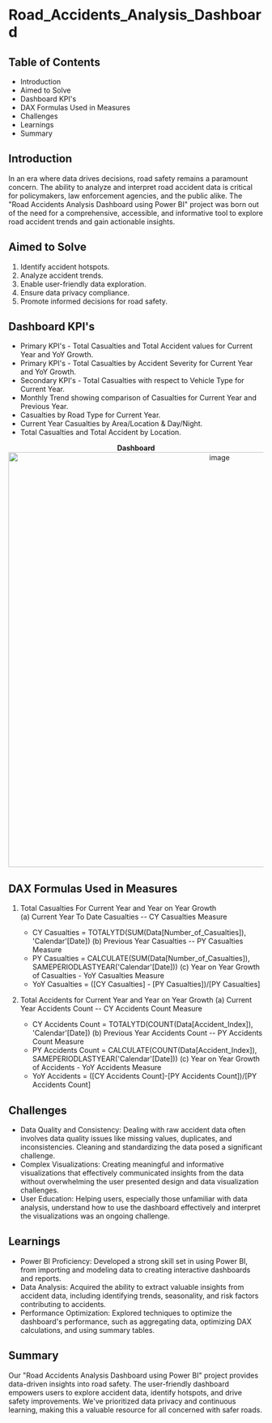 # Road_Accidents_Analysis_Dashboard

## Table of Contents
* Introduction
* Aimed to Solve
* Dashboard KPI's
* DAX Formulas Used in Measures
* Challenges
* Learnings
* Summary

## Introduction
In an era where data drives decisions, road safety remains a paramount concern. The ability to analyze and interpret road accident data is critical for policymakers, law enforcement agencies, and the public alike. The "Road Accidents Analysis Dashboard using Power BI" project was born out of the need for a comprehensive, accessible, and informative tool to explore road accident trends and gain actionable insights.<br>

## Aimed to Solve
1. Identify accident hotspots.
2. Analyze accident trends.
3. Enable user-friendly data exploration.
4. Ensure data privacy compliance.
5. Promote informed decisions for road safety.

## Dashboard KPI's
* Primary KPI's - Total Casualties and Total Accident values for Current Year and YoY Growth.
* Primary KPI's - Total Casualties by Accident Severity for Current Year and YoY Growth.
* Secondary KPI's - Total Casualties with respect to Vehicle Type for Current Year.
* Monthly Trend showing comparison of Casualties for Current Year and Previous Year.
* Casualties by Road Type for Current Year.
* Current Year Casualties by Area/Location & Day/Night.
* Total Casualties and Total Accident by Location. <br>
 <div align="center">
   <strong>Dashboard</strong><br>
  <img width="818" alt="image" src="https://github.com/Ajay-V1/Road_Accidents_Analysis_Dashboard/assets/132564171/c306ddbf-749b-4ee1-87ea-e3acf1e725f5">
</div>

## DAX Formulas Used in Measures
1. Total Casualties For Current Year and Year on Year Growth<br>
   (a) Current Year To Date Casualties -- CY Casualties Measure
   * CY Casualties = TOTALYTD(SUM(Data[Number_of_Casualties]), 'Calendar'[Date])
   (b) Previous Year Casualties -- PY Casualties Measure
   * PY Casualties = CALCULATE(SUM(Data[Number_of_Casualties]), SAMEPERIODLASTYEAR('Calendar'[Date]))
   (c) Year on Year Growth of Casualties - YoY Casualties Measure
   * YoY Casualties = ([CY Casualties] - [PY Casualties])/[PY Casualties]<br>
   
2. Total Accidents for Current Year and Year on Year Growth
   (a) Current Year Accidents Count -- CY Accidents Count Measure
   * CY Accidents Count = TOTALYTD(COUNT(Data[Accident_Index]), 'Calendar'[Date])
   (b) Previous Year Accidents Count -- PY Accidents Count Measure
   * PY Accidents Count = CALCULATE(COUNT(Data[Accident_Index]), SAMEPERIODLASTYEAR('Calendar'[Date]))
   (c) Year on Year Growth of Accidents - YoY Accidents Measure
   * YoY Accidents = ([CY Accidents Count]-[PY Accidents Count])/[PY Accidents Count]
  

## Challenges
* Data Quality and Consistency: Dealing with raw accident data often involves data quality issues like missing values, duplicates, and inconsistencies. Cleaning and standardizing the data posed a significant challenge.
* Complex Visualizations: Creating meaningful and informative visualizations that effectively communicated insights from the data without overwhelming the user presented design and data visualization challenges.
* User Education: Helping users, especially those unfamiliar with data analysis, understand how to use the dashboard effectively and interpret the visualizations was an ongoing challenge.

## Learnings
* Power BI Proficiency: Developed a strong skill set in using Power BI, from importing and modeling data to creating interactive dashboards and reports.
* Data Analysis: Acquired the ability to extract valuable insights from accident data, including identifying trends, seasonality, and risk factors contributing to accidents.
* Performance Optimization: Explored techniques to optimize the dashboard's performance, such as aggregating data, optimizing DAX calculations, and using summary tables.

## Summary
Our "Road Accidents Analysis Dashboard using Power BI" project provides data-driven insights into road safety. The user-friendly dashboard empowers users to explore accident data, identify hotspots, and drive safety improvements. We've prioritized data privacy and continuous learning, making this a valuable resource for all concerned with safer roads.<br>






